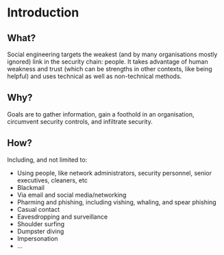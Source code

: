 # Introduction

## What?

Social engineering targets the weakest (and by many organisations mostly ignored) link in the security chain: people. 
It takes advantage of human weakness and trust (which can be strengths in other contexts, like being helpful) and uses 
technical as well as non-technical methods.

## Why?

Goals are to gather information, gain a foothold in an organisation, circumvent security controls, and infiltrate 
security.

## How?

Including, and not limited to:

* Using people, like network administrators, security personnel, senior executives, cleaners, etc
* Blackmail
* Via email and social media/networking
* Pharming and phishing, including vishing, whaling, and spear phishing
* Casual contact
* Eavesdropping and surveillance
* Shoulder surfing
* Dumpster diving
* Impersonation
* ...
